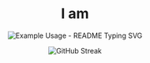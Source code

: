 <div align="center">
  
  <h1 align="center"> I am </h1>
  
  <p align="center">
      <img src="https://readme-typing-svg.demolab.com/?lines=Product Developer;Full-Stack Web Developer;Digital Marketing Expert;Graphic Designer; Radhe Shyam Salopanthula &font=Fira%20Code&center=true&width=380&height=50&duration=4000&pause=1000" alt="Example Usage - README Typing SVG">

  </p>
  
![GitHub Streak](https://streak-stats.demolab.com?user=imradhe&theme=dark&border_radius=2.5&type=png&sideNums=EB5454&fire=EB5454)

 </div>
